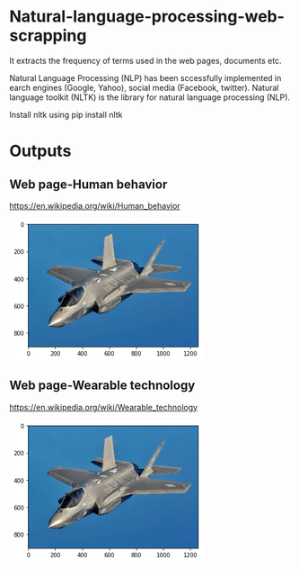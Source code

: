 # Natural-language-processing-web-scrapping
It extracts the frequency of terms used in the web pages, documents etc.

Natural Language Processing (NLP) has been sccessfully implemented in earch engines (Google, Yahoo), social media (Facebook, twitter). Natural language toolkit (NLTK) is the library for natural language processing (NLP). 

Install nltk using
pip install nltk

# Outputs

## Web page-Human behavior
https://en.wikipedia.org/wiki/Human_behavior

![Image of objects](https://github.com/ashar367/camera-control-and-image-manipulation/blob/master/image-F35-01.png)


## Web page-Wearable technology
https://en.wikipedia.org/wiki/Wearable_technology

![Image of objects](https://github.com/ashar367/camera-control-and-image-manipulation/blob/master/image-F35-01.png)
